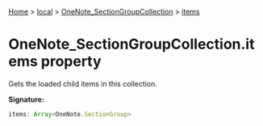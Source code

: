 [Home](./index) &gt; [local](local.md) &gt; [OneNote\_SectionGroupCollection](local.onenote_sectiongroupcollection.md) &gt; [items](local.onenote_sectiongroupcollection.items.md)

# OneNote\_SectionGroupCollection.items property

Gets the loaded child items in this collection.

**Signature:**
```javascript
items: Array<OneNote.SectionGroup>
```
